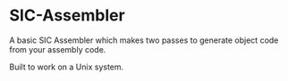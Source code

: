# SIC-Assembler
A basic SIC Assembler which makes two passes to generate object code from your assembly code.
  
Built to work on a Unix system.
